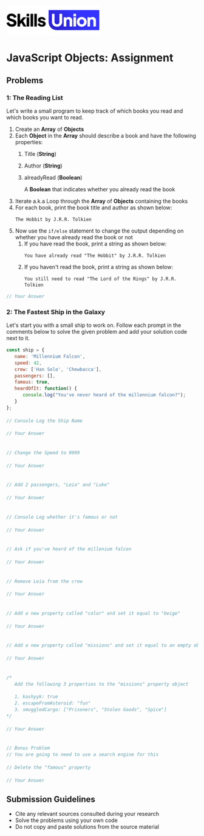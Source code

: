 [<img src="assets/images/su-logo.png" alt="Skills Union Logo" height="80px" />](https://www.skillsunion.com/)

# JavaScript Objects: Assignment

## Problems

### 1: The Reading List

Let's write a small program to keep track of which books you read and which books you want to read.

1. Create an **Array** of **Objects**
1. Each **Object** in the **Array** should describe a book and have the following properties:
   1. Title (**String**)
   1. Author (**String**)
   1. alreadyRead (**Boolean**)

      A **Boolean** that indicates whether you already read the book
1. Iterate a.k.a Loop through the **Array** of **Objects** containing the books
1. For each book, print the book title and author as shown below:
   ```
   The Hobbit by J.R.R. Tolkien
   ```
1. Now use the `if/else` statement to change the output depending on whether you have already read the book or not
   1. If you have read the book, print a string as shown below:
      ```
      You have already read "The Hobbit" by J.R.R. Tolkien
      ```
   1. If you haven't read the book, print a string as shown below:
      ```
      You still need to read "The Lord of the Rings" by J.R.R. Tolkien
      ```

```js
// Your Answer
```

### 2: The Fastest Ship in the Galaxy

Let's start you with a small ship to work on. Follow each prompt in the comments below to solve the given problem and add your solution code next to it.

```js
const ship = {
   name: 'Millennium Falcon',
   speed: 42,
   crew: ['Han Solo', 'Chewbacca'],
   passengers: [],
   famous: true,
   heardOfIt: function() {
      console.log("You've never heard of the millennium falcon?");
   }
};

// Console Log the Ship Name

// Your Answer


// Change the Speed to 9999

// Your Answer


// Add 2 passengers, "Leia" and "Luke"

// Your Answer


// Console Log whether it's famous or not

// Your Answer


// Ask if you've heard of the millenium falcon

// Your Answer


// Remove Leia from the crew

// Your Answer


// Add a new property called "color" and set it equal to "beige"

// Your Answer


// Add a new property called "missions" and set it equal to an empty object

// Your Answer


/*
   Add the following 3 properties to the "missions" property object

   1. kashyyk: true
   2. escapeFromAsteroid: "fun"
   3. smuggledCargo: ["Prisoners", "Stolen Goods", "Spice"]
*/

// Your Answer


// Bonus Problem
// You are going to need to use a search engine for this

// Delete the "famous" property

// Your Answer
```

## Submission Guidelines

- Cite any relevant sources consulted during your research
- Solve the problems using your own code
- Do not copy and paste solutions from the source material
